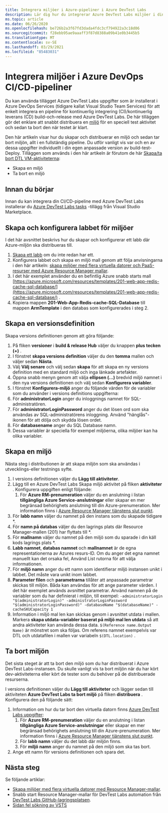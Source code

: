 ```yaml
---
title: Integrera miljöer i Azure-pipeliner i Azure DevTest Labs
description: Lär dig hur du integrerar Azure DevTest Labs miljöer i din Azure DevOps-pipeline för kontinuerlig integrering (CI) och kontinuerlig leverans (CD).
ms.topic: article
ms.date: 06/26/2020
ms.openlocfilehash: be726b2a3f67fd3dada4fdc3cf794922a3c18d06
ms.sourcegitcommit: f28ebb95ae9aaaff3f87d8388a09b41e0b3445b5
ms.translationtype: MT
ms.contentlocale: sv-SE
ms.lasthandoff: 03/29/2021
ms.locfileid: "85483031"
---
```

# <a name="integrate-environments-into-your-azure-devops-cicd-pipelines"></a>Integrera miljöer i Azure DevOps CI/CD-pipeliner
Du kan använda tillägget Azure DevTest Labs uppgifter som är installerat i Azure DevOps Services (tidigare kallat Visual Studio Team Services) för att enkelt integrera en pipeline för kontinuerlig integrering (CI)/kontinuerlig leverans (CD) build-och-release med Azure DevTest Labs. De här tilläggen gör det enklare att snabbt distribuera en [miljö](devtest-lab-test-env.md) för en speciell test aktivitet och sedan ta bort den när testet är klart. 

Den här artikeln visar hur du skapar och distribuerar en miljö och sedan tar bort miljön, allt i en fullständig pipeline. Du utför vanligt vis var och en av dessa uppgifter individuellt i din egen anpassade version av build-test-Deploy. Tilläggen som används i den här artikeln är förutom de här [Skapa/ta bort DTL VM-aktiviteterna](devtest-lab-integrate-ci-cd.md):

- Skapa en miljö
- Ta bort en miljö

## <a name="before-you-begin"></a>Innan du börjar
Innan du kan integrera din CI/CD-pipeline med Azure DevTest Labs installerar du [Azure DevTest Labs tasks](https://marketplace.visualstudio.com/items?itemName=ms-azuredevtestlabs.tasks) -tillägg från Visual Studio Marketplace. 

## <a name="create-and-configure-the-lab-for-environments"></a>Skapa och konfigurera labbet för miljöer
I det här avsnittet beskrivs hur du skapar och konfigurerar ett labb där Azure-miljön ska distribueras till.

1. [Skapa ett labb](devtest-lab-create-lab.md) om du inte redan har ett. 
2. Konfigurera labbet och skapa en miljö mall genom att följa anvisningarna i den här artikeln: [skapa miljöer med flera virtuella datorer och PaaS-resurser med Azure Resource Manager mallar](devtest-lab-create-environment-from-arm.md).
3. I det här exemplet använder du en befintlig Azure snabb starts mall [https://azure.microsoft.com/resources/templates/201-web-app-redis-cache-sql-database/](https://azure.microsoft.com/resources/templates/201-web-app-redis-cache-sql-database/) .
4. Kopiera mappen **201-Web-App-Redis-cache-SQL-Database** till mappen **ArmTemplate** i den databas som konfigurerades i steg 2.

## <a name="create-a-release-definition"></a>Skapa en versionsdefinition
Skapa versions definitionen genom att göra följande:

1.  På fliken **versioner** i **build & release Hub** väljer du knappen **plus tecken (+)** .
2.  I fönstret **skapa versions definition** väljer du den **tomma** mallen och väljer sedan **Nästa**.
3.  Välj **Välj senare** och välj sedan **skapa** för att skapa en ny versions definition med en standard miljö och inga länkade artefakter.
4.  Öppna snabb menyn genom att välja **ellipsen (...)** bredvid miljö namnet i den nya versions definitionen och välj sedan **Konfigurera variabler**.
5.  I fönstret **Konfigurera-miljö** anger du följande värden för de variabler som du använder i versions definitions uppgifterna:
1.  För **administratorLogin** anger du inloggnings namnet för SQL-administratören.
2.  För **administratorLoginPassword** anger du det lösen ord som ska användas av SQL-administratörens inloggning. Använd "hänglås"-ikonen för att dölja och skydda lösen ordet.
3.  För **databasename** anger du SQL Database namn.
4.  Dessa variabler är speciella för exempel miljöerna, olika miljöer kan ha olika variabler.

## <a name="create-an-environment"></a>Skapa en miljö
Nästa steg i distributionen är att skapa miljön som ska användas i utvecklings-eller testnings syfte.

1. I versions definitionen väljer du **Lägg till aktiviteter**.
2. Lägg till en Azure DevTest Labs Skapa miljö aktivitet på fliken **aktiviteter** . Konfigurera uppgiften enligt följande:
    1. För **Azure RM-prenumeration** väljer du en anslutning i listan **tillgängliga Azure Service-anslutningar** eller skapar en mer begränsad behörighets anslutning till din Azure-prenumeration. Mer information finns i [Azure Resource Manager tjänstens slut punkt](/azure/devops/pipelines/library/service-endpoints).
2. För **labb namn** väljer du namnet på den instans som du skapade tidigare *.
3. För **namn på databas** väljer du den lagrings plats där Resource Manager-mallen (201) har flyttats till *.
4. För **mallnamn** väljer du namnet på den miljö som du sparade i din käll kods lagrings plats *. 
5. **Labb namnet**, **databas namnet** och **mallnamnet** är de egna representationerna av Azures resurs-ID. Om du anger det egna namnet manuellt kan det orsaka fel, Använd List rutorna för att välja informationen.
6. För **miljö namn** anger du ett namn som identifierar miljö instansen unikt i labbet.  Det måste vara unikt inom labbet.
7. **Parameter filen** och **parametrarna** tillåter att anpassade parametrar skickas till miljön. Båda kan användas för att ange parameter värden. I det här exemplet används avsnittet parametrar. Använd namnen på de variabler som du har definierat i miljön, till exempel: `-administratorLogin "$(administratorLogin)" -administratorLoginPassword "$(administratorLoginPassword)" -databaseName "$(databaseName)" -cacheSKUCapacity 1`
8. Information i miljö mal len kan skickas genom i avsnittet utdata i mallen. Markera **skapa utdata-variabler baserat på miljö mal len utdata** så att andra aktiviteter kan använda dessa data. `$(Reference name.Output Name)` är mönstret som ska följas. Om referens namnet exempelvis var DTL och utdatafilen i mallen var variabeln `$(DTL.location)` .

## <a name="delete-the-environment"></a>Ta bort miljön
Det sista steget är att ta bort den miljö som du har distribuerat i Azure DevTest Labs-instansen. Du skulle vanligt vis ta bort miljön när du har kört dev-aktiviteterna eller kört de tester som du behöver på de distribuerade resurserna.

I versions definitionen väljer du **Lägg till aktiviteter** och lägger sedan till aktiviteten **Azure DevTest Labs ta bort miljö** på fliken **distribuera** . Konfigurera den på följande sätt:

1. Information om hur du tar bort den virtuella datorn finns [Azure DevTest Labs uppgifter](https://marketplace.visualstudio.com/items?itemName=ms-azuredevtestlabs.tasks):
    1. För **Azure RM-prenumeration** väljer du en anslutning i listan **tillgängliga Azure Service-anslutningar** eller skapar en mer begränsad behörighets anslutning till din Azure-prenumeration. Mer information finns i [Azure Resource Manager tjänstens slut punkt](/azure/devops/pipelines/library/service-endpoints).
    2. För **labb namn** väljer du det labb där miljön finns.
    3. För **miljö namn** anger du namnet på den miljö som ska tas bort.
2. Ange ett namn för versions definitionen och spara det.

## <a name="next-steps"></a>Nästa steg
Se följande artiklar: 
- [Skapa miljöer med flera virtuella datorer med Resource Manager-mallar](devtest-lab-create-environment-from-arm.md).
- Snabb start Resource Manager-mallar för DevTest Labs automation från [DevTest Labs GitHub-lagringsplatsen](https://github.com/Azure/azure-quickstart-templates).
- [Sidan fel sökning av VSTS](/azure/devops/pipelines/troubleshooting)

